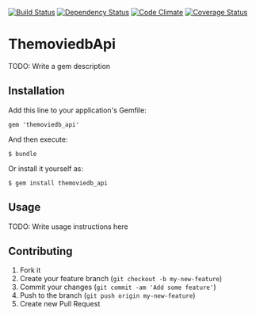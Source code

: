 [![Build Status](https://travis-ci.org/wafcio/themoviedb_api.png?branch=master)](https://travis-ci.org/wafcio/themoviedb_api)
[![Dependency Status](https://gemnasium.com/wafcio/themoviedb_api.png)](https://gemnasium.com/wafcio/themoviedb_api)
[![Code Climate](https://codeclimate.com/github/wafcio/themoviedb_api.png)](https://codeclimate.com/github/wafcio/themoviedb_api)
[![Coverage Status](https://coveralls.io/repos/wafcio/themoviedb_api/badge.png)](https://coveralls.io/r/wafcio/themoviedb_api)

# ThemoviedbApi

TODO: Write a gem description

## Installation

Add this line to your application's Gemfile:

    gem 'themoviedb_api'

And then execute:

    $ bundle

Or install it yourself as:

    $ gem install themoviedb_api

## Usage

TODO: Write usage instructions here

## Contributing

1. Fork it
2. Create your feature branch (`git checkout -b my-new-feature`)
3. Commit your changes (`git commit -am 'Add some feature'`)
4. Push to the branch (`git push origin my-new-feature`)
5. Create new Pull Request
